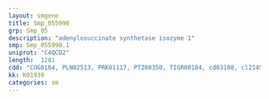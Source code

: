 ```yaml
---
layout: smgene
title: Smp_055990
grp: Smp_05
description: "adenylosuccinate synthetase isozyme 1"
smp: Smp_055990.1
uniprot: "C4QCD2"
length:  1281
cdd: "COG0104, PLN02513, PRK01117, PTZ00350, TIGR00184, cd03108, cl21455, pfam00709, smart00788"
kk: K01939
categories: sm
---
```

